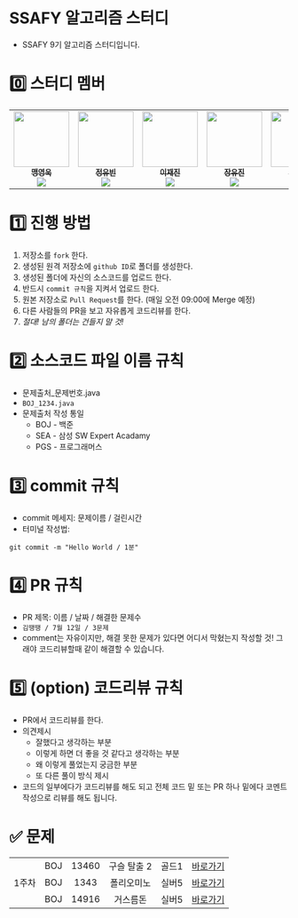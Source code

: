 # SSAFY 알고리즘 스터디
* SSAFY 9기 알고리즘 스터디입니다.

# 0️⃣ 스터디 멤버
<table>
    <tr>
        <td align="center">
	    <a href="https://github.com/0woogie">
	    	<img src="https://avatars.githubusercontent.com/u/80441481?v=4?s=100" width="100px;" alt=""/>
	    	<br/>
	    	<sub>
	    	<b>맹영욱</b>
	    	<br/>
	    	<img src="https://us-central1-progress-markdown.cloudfunctions.net/progress/100"/>
	        </sub>
	    </a>
	    <br />
	</td>
        <td align="center">
	    <a href="https://github.com/youbeen2798">
	    	<img src="https://avatars.githubusercontent.com/u/62228401?v=4?s=100" width="100px;" alt=""/>
	    	<br/>
	    	<sub>
	    	<b>정유빈</b>
	    	<br/>
	    	<img src="https://us-central1-progress-markdown.cloudfunctions.net/progress/100"/>
	        </sub>
	    </a>
	    <br />
	</td>
        <td align="center">
	    <a href="https://github.com/zzckckck3">
	    	<img src="https://avatars.githubusercontent.com/u/65270703?v=4?s=100" width="100px;" alt=""/>
	    	<br/>
	    	<sub>
	    	<b>이재진</b>
	    	<br/>
	    	<img src="https://us-central1-progress-markdown.cloudfunctions.net/progress/100"/>
	        </sub>
	    </a>
	    <br />
	</td>
        <td align="center">
	    <a href="https://github.com/yoojinjangjang">
	    	<img src="https://avatars.githubusercontent.com/u/94024391?v=4?s=100" width="100px;" alt=""/>
	    	<br/>
	    	<sub>
	    	<b>장유진</b>
	    	<br/>
	    	<img src="https://us-central1-progress-markdown.cloudfunctions.net/progress/100"/>
	        </sub>
	    </a>
	    <br />
	</td>
        <td align="center">
	    <a href="https://github.com/wjs5025">
	    	<img src="https://avatars.githubusercontent.com/u/21137298?v=4?s=100" width="100px;" alt=""/>
	    	<br/>
	    	<sub>
	    	<b>전인혁</b>
	    	<br/>
	    	<img src="https://us-central1-progress-markdown.cloudfunctions.net/progress/100"/>
	        </sub>
	    </a>
	    <br />
	</td>
    </tr>
</table>


# 1️⃣ 진행 방법
1. 저장소를 `fork` 한다.
2. 생성된 원격 저장소에 `github ID`로 폴더를 생성한다.
3. 생성된 폴더에 자신의 소스코드를 업로드 한다.
4. 반드시 `commit 규칙`을 지켜서 업로드 한다.
5. 원본 저장소로 `Pull Request`를 한다. (매일 오전 09:00에 Merge 예정)
6. 다른 사람들의 PR을 보고 자유롭게 코드리뷰를 한다.
7. *절대! 남의 폴더는 건들지 말 것!*


# 2️⃣ 소스코드 파일 이름 규칙
* 문제출처_문제번호.java
* `BOJ_1234.java`
* 문제출처 작성 통일
	* BOJ - 백준
	* SEA - 삼성 SW Expert Acadamy
	* PGS - 프로그래머스


# 3️⃣ commit 규칙
* commit 메세지: 문제이름 / 걸린시간
* 터미널 작성법:
```
git commit -m "Hello World / 1분"
```


# 4️⃣ PR 규칙
* PR 제목: 이름 / 날짜 / 해결한 문제수
* `김땡땡 / 7월 12일 / 3문제`
* comment는 자유이지만, 해결 못한 문제가 있다면 어디서 막혔는지 작성할 것! 그래야 코드리뷰할때 같이 해결할 수 있습니다.


# 5️⃣ (option) 코드리뷰 규칙
* PR에서 코드리뷰를 한다.
* 의견제시
	* 잘했다고 생각하는 부분
	* 이렇게 하면 더 좋을 것 같다고 생각하는 부분
	* 왜 이렇게 풀었는지 궁금한 부분
	* 또 다른 풀이 방식 제시
* 코드의 일부에다가 코드리뷰를 해도 되고 전체 코드 밑 또는 PR 하나 밑에다 코멘트 작성으로 리뷰를 해도 됩니다.

# ✅ 문제
<table>
    <tr style="text-align: center">
        <td rowspan="3">1주차</td>
        <td>BOJ</td><td>13460</td><td>구슬 탈출 2</td><td>골드1</td>
        <td><a href="https://www.acmicpc.net/problem/13460">바로가기</a></td>
    </tr>
    <tr style="text-align: center">
        <td>BOJ</td><td>1343</td><td>폴리오미노</td><td>실버5</td>
        <td><a href="https://www.acmicpc.net/problem/1343">바로가기</a></td>
    </tr>
    <tr style="text-align: center">
        <td>BOJ</td><td>14916</td><td>거스름돈</td><td>실버5</td>
        <td><a href="https://www.acmicpc.net/problem/14916">바로가기</a></td>
    </tr>
    <!-- 23.07.12 문제 -->
</table>
